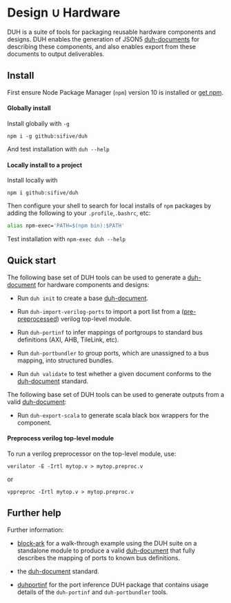 # Design ∪ Hardware

DUH is a suite of tools for packaging reusable hardware components and
designs. DUH enables the generation of JSON5 [duh-documents][ddoc] for
describing these components, and also enables export from these documents
to output deliverables.

<!-- FIXME table of contents -->
<!-- FIXME link to duh-document repo -->

## Install

First ensure Node Package Manager (`npm`) version 10 is installed or
[get npm](https://www.npmjs.com/get-npm).

#### Globally install 

Install globally with `-g`

```console
npm i -g github:sifive/duh
```

And test installation with `duh --help`

#### Locally install to a project

Install locally with

```console
npm i github:sifive/duh
```

Then configure your shell to search for local installs of `npm` packages by
adding the following to your `.profile`,`.bashrc`, etc:

```sh
alias npm-exec='PATH=$(npm bin):$PATH'
```

Test installation with `npm-exec duh --help`

## Quick start

The following base set of DUH tools can be used to generate a
[duh-document][ddoc] for hardware components and designs:

* Run `duh init` to create a base [duh-document][ddoc].

* Run `duh-import-verilog-ports` to import a port list from a
  ([pre-preprocessed](#preprocess-verilog)) verilog top-level module.

* Run `duh-portinf` to infer mappings of portgroups to standard bus
  definitions (AXI, AHB, TileLink, etc).

* Run `duh-portbundler` to group ports, which are unassigned to a bus
  mapping, into structured bundles.

* Run `duh validate` to test whether a given document conforms to the
  [duh-document][ddoc] standard.

The following base set of DUH tools can be used to generate outputs from a
valid [duh-document][ddoc]:

* Run `duh-export-scala` to generate scala black box wrappers for the
  component.

<a name="preprocess-verilog"></a>
#### Preprocess verilog top-level module

To run a verilog preprocessor on the top-level module, use:

```console
verilator -E -Irtl mytop.v > mytop.preproc.v
```

or

```console
vppreproc -Irtl mytop.v > mytop.preproc.v
```

## Further help

Further information:

* [block-ark](https://github.com/sifive/block-ark) for a walk-through
  example using the DUH suite on a standalone module to produce a valid
  [duh-document][ddoc] that fully describes the mapping of ports to known
  bus definitions.

* the [duh-document][ddoc] standard.

* [duhportinf](https://github.com/sifive/duhportinf) for the port
  inference DUH package that contains usage details of the `duh-portinf`
  and `duh-portbundler` tools.

[ddoc]: doc/
